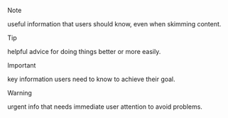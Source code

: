 > [!note]
> useful information that users should know, even when skimming content.

> [!tip]
> helpful advice for doing things better or more easily.

> [!important]
> key information users need to know to achieve their goal.

> [!warning]
> urgent info that needs immediate user attention to avoid problems.



```curl -L https://raw.githubusercontent.com/nezhahq/scripts/main/install.sh -o nezha.sh && chmod +x nezha.sh && sudo ./nezha.sh
```
